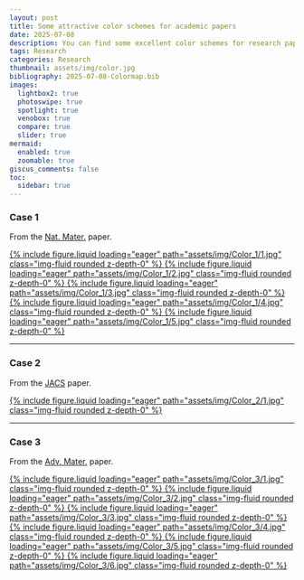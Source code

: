 ```yaml
---
layout: post
title: Some attractive color schemes for academic papers
date: 2025-07-08
description: You can find some excellent color schemes for research paper layouts from here.
tags: Research
categories: Research
thumbnail: assets/img/color.jpg
bibliography: 2025-07-08-Colormap.bib
images:
  lightbox2: true
  photoswipe: true
  spotlight: true
  venobox: true
  compare: true
  slider: true
mermaid:
  enabled: true
  zoomable: true
giscus_comments: false
toc:
  sidebar: true
---
```


### Case 1

From the [Nat. Mater.](https://doi.org/10.1038/s41563-025-02128-7) paper.

<swiper-container keyboard="true" navigation="true" pagination="true" pagination-clickable="true" pagination-dynamic-bullets="true" rewind="true">
  <swiper-slide>
  <a class="spotlight" href="/assets/img/Color_1/1.jpg">
    {% include figure.liquid loading="eager" path="assets/img/Color_1/1.jpg" class="img-fluid rounded z-depth-0" %}
  </a>
  </swiper-slide>

  <swiper-slide>
  <a class="spotlight" href="/assets/img/Color_1/2.jpg">
    {% include figure.liquid loading="eager" path="assets/img/Color_1/2.jpg" class="img-fluid rounded z-depth-0" %}
  </a>
  </swiper-slide>

  <swiper-slide>
  <a class="spotlight" href="/assets/img/Color_1/3.jpg">
    {% include figure.liquid loading="eager" path="assets/img/Color_1/3.jpg" class="img-fluid rounded z-depth-0" %}
  </a>
  </swiper-slide>

  <swiper-slide>
  <a class="spotlight" href="/assets/img/Color_1/4.jpg">
    {% include figure.liquid loading="eager" path="assets/img/Color_1/4.jpg" class="img-fluid rounded z-depth-0" %}
  </a>
  </swiper-slide>

  <swiper-slide>
  <a class="spotlight" href="/assets/img/Color_1/5.jpg">
    {% include figure.liquid loading="eager" path="assets/img/Color_1/5.jpg" class="img-fluid rounded z-depth-0" %}
  </a>
  </swiper-slide>
</swiper-container>

---

### Case 2

From the [JACS](https://pubs.acs.org/doi/10.1021/jacs.5c08642) paper.

<swiper-container keyboard="true" navigation="true" pagination="true" pagination-clickable="true" pagination-dynamic-bullets="true" rewind="true">
  <swiper-slide>
  <a class="spotlight" href="/assets/img/Color_2/1.jpg">
    {% include figure.liquid loading="eager" path="assets/img/Color_2/1.jpg" class="img-fluid rounded z-depth-0" %}
  </a>
  </swiper-slide>
</swiper-container>

---

### Case 3

From the [Adv. Mater.](https://advanced.onlinelibrary.wiley.com/doi/10.1002/adma.202514029?af=R) paper.

<swiper-container keyboard="true" navigation="true" pagination="true" pagination-clickable="true" pagination-dynamic-bullets="true" rewind="true">
  <swiper-slide>
  <a class="spotlight" href="/assets/img/Color_3/1.jpg">
    {% include figure.liquid loading="eager" path="assets/img/Color_3/1.jpg" class="img-fluid rounded z-depth-0" %}
  </a>
  </swiper-slide>

  <swiper-slide>
  <a class="spotlight" href="/assets/img/Color_3/2.jpg">
    {% include figure.liquid loading="eager" path="assets/img/Color_3/2.jpg" class="img-fluid rounded z-depth-0" %}
  </a>
  </swiper-slide>

  <swiper-slide>
  <a class="spotlight" href="/assets/img/Color_3/3.jpg">
    {% include figure.liquid loading="eager" path="assets/img/Color_3/3.jpg" class="img-fluid rounded z-depth-0" %}
  </a>
  </swiper-slide>

  <swiper-slide>
  <a class="spotlight" href="/assets/img/Color_3/4.jpg">
    {% include figure.liquid loading="eager" path="assets/img/Color_3/4.jpg" class="img-fluid rounded z-depth-0" %}
  </a>
  </swiper-slide>

  <swiper-slide>
  <a class="spotlight" href="/assets/img/Color_3/5.jpg">
    {% include figure.liquid loading="eager" path="assets/img/Color_3/5.jpg" class="img-fluid rounded z-depth-0" %}
  </a>
  </swiper-slide>

  <swiper-slide>
  <a class="spotlight" href="/assets/img/Color_3/6.jpg">
    {% include figure.liquid loading="eager" path="assets/img/Color_3/6.jpg" class="img-fluid rounded z-depth-0" %}
  </a>
  </swiper-slide>
</swiper-container>
